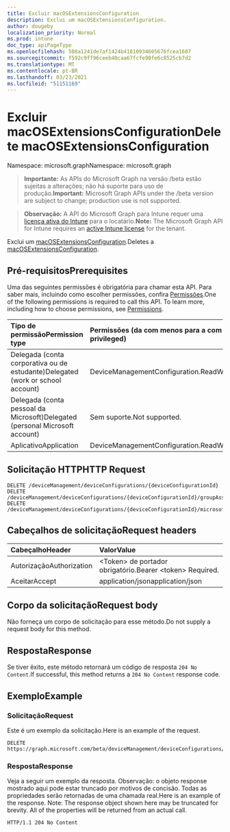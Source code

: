 ```yaml
---
title: Excluir macOSExtensionsConfiguration
description: Exclui um macOSExtensionsConfiguration.
author: dougeby
localization_priority: Normal
ms.prod: intune
doc_type: apiPageType
ms.openlocfilehash: 508a1241de7af1424b41810934605676fcea1607
ms.sourcegitcommit: f592c9ff96ceeb40caa67fcfe90fe6c8525cb7d2
ms.translationtype: MT
ms.contentlocale: pt-BR
ms.lasthandoff: 03/23/2021
ms.locfileid: "51151169"
---
```

# <a name="delete-macosextensionsconfiguration"></a><span data-ttu-id="54bdf-103">Excluir macOSExtensionsConfiguration</span><span class="sxs-lookup"><span data-stu-id="54bdf-103">Delete macOSExtensionsConfiguration</span></span>

<span data-ttu-id="54bdf-104">Namespace: microsoft.graph</span><span class="sxs-lookup"><span data-stu-id="54bdf-104">Namespace: microsoft.graph</span></span>

> <span data-ttu-id="54bdf-105">**Importante:** As APIs do Microsoft Graph na versão /beta estão sujeitas a alterações; não há suporte para uso de produção.</span><span class="sxs-lookup"><span data-stu-id="54bdf-105">**Important:** Microsoft Graph APIs under the /beta version are subject to change; production use is not supported.</span></span>

> <span data-ttu-id="54bdf-106">**Observação:** A API do Microsoft Graph para Intune requer uma [licença ativa do Intune](https://go.microsoft.com/fwlink/?linkid=839381) para o locatário.</span><span class="sxs-lookup"><span data-stu-id="54bdf-106">**Note:** The Microsoft Graph API for Intune requires an [active Intune license](https://go.microsoft.com/fwlink/?linkid=839381) for the tenant.</span></span>

<span data-ttu-id="54bdf-107">Exclui um [macOSExtensionsConfiguration](../resources/intune-deviceconfig-macosextensionsconfiguration.md).</span><span class="sxs-lookup"><span data-stu-id="54bdf-107">Deletes a [macOSExtensionsConfiguration](../resources/intune-deviceconfig-macosextensionsconfiguration.md).</span></span>

## <a name="prerequisites"></a><span data-ttu-id="54bdf-108">Pré-requisitos</span><span class="sxs-lookup"><span data-stu-id="54bdf-108">Prerequisites</span></span>
<span data-ttu-id="54bdf-p101">Uma das seguintes permissões é obrigatória para chamar esta API. Para saber mais, incluindo como escolher permissões, confira [Permissões](/graph/permissions-reference).</span><span class="sxs-lookup"><span data-stu-id="54bdf-p101">One of the following permissions is required to call this API. To learn more, including how to choose permissions, see [Permissions](/graph/permissions-reference).</span></span>

|<span data-ttu-id="54bdf-111">Tipo de permissão</span><span class="sxs-lookup"><span data-stu-id="54bdf-111">Permission type</span></span>|<span data-ttu-id="54bdf-112">Permissões (da com menos para a com mais privilégios)</span><span class="sxs-lookup"><span data-stu-id="54bdf-112">Permissions (from least to most privileged)</span></span>|
|:---|:---|
|<span data-ttu-id="54bdf-113">Delegada (conta corporativa ou de estudante)</span><span class="sxs-lookup"><span data-stu-id="54bdf-113">Delegated (work or school account)</span></span>|<span data-ttu-id="54bdf-114">DeviceManagementConfiguration.ReadWrite.All</span><span class="sxs-lookup"><span data-stu-id="54bdf-114">DeviceManagementConfiguration.ReadWrite.All</span></span>|
|<span data-ttu-id="54bdf-115">Delegada (conta pessoal da Microsoft)</span><span class="sxs-lookup"><span data-stu-id="54bdf-115">Delegated (personal Microsoft account)</span></span>|<span data-ttu-id="54bdf-116">Sem suporte.</span><span class="sxs-lookup"><span data-stu-id="54bdf-116">Not supported.</span></span>|
|<span data-ttu-id="54bdf-117">Aplicativo</span><span class="sxs-lookup"><span data-stu-id="54bdf-117">Application</span></span>|<span data-ttu-id="54bdf-118">DeviceManagementConfiguration.ReadWrite.All</span><span class="sxs-lookup"><span data-stu-id="54bdf-118">DeviceManagementConfiguration.ReadWrite.All</span></span>|

## <a name="http-request"></a><span data-ttu-id="54bdf-119">Solicitação HTTP</span><span class="sxs-lookup"><span data-stu-id="54bdf-119">HTTP Request</span></span>
<!-- {
  "blockType": "ignored"
}
-->
``` http
DELETE /deviceManagement/deviceConfigurations/{deviceConfigurationId}
DELETE /deviceManagement/deviceConfigurations/{deviceConfigurationId}/groupAssignments/{deviceConfigurationGroupAssignmentId}/deviceConfiguration
DELETE /deviceManagement/deviceConfigurations/{deviceConfigurationId}/microsoft.graph.windowsDomainJoinConfiguration/networkAccessConfigurations/{deviceConfigurationId}
```

## <a name="request-headers"></a><span data-ttu-id="54bdf-120">Cabeçalhos de solicitação</span><span class="sxs-lookup"><span data-stu-id="54bdf-120">Request headers</span></span>
|<span data-ttu-id="54bdf-121">Cabeçalho</span><span class="sxs-lookup"><span data-stu-id="54bdf-121">Header</span></span>|<span data-ttu-id="54bdf-122">Valor</span><span class="sxs-lookup"><span data-stu-id="54bdf-122">Value</span></span>|
|:---|:---|
|<span data-ttu-id="54bdf-123">Autorização</span><span class="sxs-lookup"><span data-stu-id="54bdf-123">Authorization</span></span>|<span data-ttu-id="54bdf-124">&lt;Token&gt; de portador obrigatório.</span><span class="sxs-lookup"><span data-stu-id="54bdf-124">Bearer &lt;token&gt; Required.</span></span>|
|<span data-ttu-id="54bdf-125">Aceitar</span><span class="sxs-lookup"><span data-stu-id="54bdf-125">Accept</span></span>|<span data-ttu-id="54bdf-126">application/json</span><span class="sxs-lookup"><span data-stu-id="54bdf-126">application/json</span></span>|

## <a name="request-body"></a><span data-ttu-id="54bdf-127">Corpo da solicitação</span><span class="sxs-lookup"><span data-stu-id="54bdf-127">Request body</span></span>
<span data-ttu-id="54bdf-128">Não forneça um corpo de solicitação para esse método.</span><span class="sxs-lookup"><span data-stu-id="54bdf-128">Do not supply a request body for this method.</span></span>

## <a name="response"></a><span data-ttu-id="54bdf-129">Resposta</span><span class="sxs-lookup"><span data-stu-id="54bdf-129">Response</span></span>
<span data-ttu-id="54bdf-130">Se tiver êxito, este método retornará um código de resposta `204 No Content`.</span><span class="sxs-lookup"><span data-stu-id="54bdf-130">If successful, this method returns a `204 No Content` response code.</span></span>

## <a name="example"></a><span data-ttu-id="54bdf-131">Exemplo</span><span class="sxs-lookup"><span data-stu-id="54bdf-131">Example</span></span>

### <a name="request"></a><span data-ttu-id="54bdf-132">Solicitação</span><span class="sxs-lookup"><span data-stu-id="54bdf-132">Request</span></span>
<span data-ttu-id="54bdf-133">Este é um exemplo da solicitação.</span><span class="sxs-lookup"><span data-stu-id="54bdf-133">Here is an example of the request.</span></span>
``` http
DELETE https://graph.microsoft.com/beta/deviceManagement/deviceConfigurations/{deviceConfigurationId}
```

### <a name="response"></a><span data-ttu-id="54bdf-134">Resposta</span><span class="sxs-lookup"><span data-stu-id="54bdf-134">Response</span></span>
<span data-ttu-id="54bdf-p102">Veja a seguir um exemplo da resposta. Observação: o objeto response mostrado aqui pode estar truncado por motivos de concisão. Todas as propriedades serão retornadas de uma chamada real.</span><span class="sxs-lookup"><span data-stu-id="54bdf-p102">Here is an example of the response. Note: The response object shown here may be truncated for brevity. All of the properties will be returned from an actual call.</span></span>
``` http
HTTP/1.1 204 No Content
```




